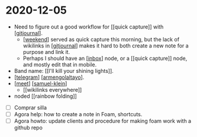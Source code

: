 # 2020-12-05

- Need to figure out a good workflow for [[quick capture]] with [[gitjournal]].
  - [[weekend]] served as quick capture this morning, but the lack of wikilinks in [[gitjournal]] makes it hard to both create a new note for a purpose and link it.
  - Perhaps I should have an [[inbox]] node, or a [[quick capture]] node, and mostly edit that in mobile.
- Band name: [[I'll kill your shining lights]].
- [[telegram]] [[armengolaltayo]].
- [[meet]] [[samuel-klein]]
  - [[wikilinks everywhere]]
- noded [[rainbow folding]]
- [ ] Comprar silla
- [ ] Agora help: how to create a note in Foam, shortcuts.
- [ ] Agora howto: update clients and procedure for making foam work with a github repo 

[//begin]: # "Autogenerated link references for markdown compatibility"
[quick-capture]: ../quick-capture "Quick Capture"
[gitjournal]: ../gitjournal "Gitjournal"
[weekend]: Weekend "Weekend"
[inbox]: ../inbox "Inbox"
[telegram]: ../telegram "Telegram"
[armengolaltayo]: ../armengolaltayo "Armengolaltayo"
[meet]: ../meet "Meet"
[samuel-klein]: ../samuel-klein "Samuel Klein"
[wikilinks-everywhere]: ../wikilinks-everywhere "Wikilinks Everywhere"
[rainbow-folding]: ../rainbow-folding "Rainbow Folding"
[//end]: # "Autogenerated link references"